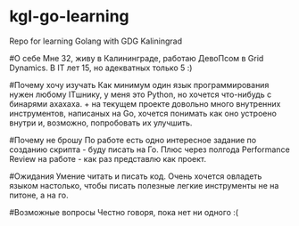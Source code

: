 # kgl-go-learning
Repo for learning Golang with GDG Kaliningrad 

#О себе
Мне 32, живу в Калининграде, работаю ДевоПсом в Grid Dynamics. В IT лет 15, но адекватных только 5 :)

#Почему хочу изучать
Как минимум один язык программирования нужен любому ITшнику, у меня это Python, но хочется что-нибудь с бинарями ахахаха. + на текущем проекте довольно много внутренних инструментов, написаных на Go, хочется понимать как оно устроено внутри и, возможно, попробовать их улучшить. 

#Почему не брошу
По работе есть одно интересное задание по созданию скрипта - буду писать на Го. Плюс через полгода Performance Review на работе - как раз представлю как проект.

#Ожидания
Умение читать и писать код. Очень хочется овладеть языком настолько, чтобы писать полезные легкие инструменты не на питоне, а на го.

#Возможные вопросы
Честно говоря, пока нет ни одного :(
